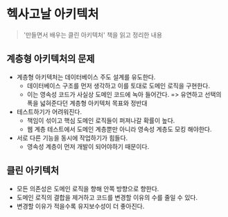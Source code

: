 # 헥사고날 아키텍처
> '만들면서 배우는 클린 아키텍처' 책을 읽고 정리한 내용

## 계층형 아키텍처의 문제
- 계층형 아키텍처는 데이터베이스 주도 설계를 유도한다.
  - 데이터베이스 구조를 먼저 생각하고 이를 토대로 도메인 로직을 구현한다.
  - 이는 영속성 코드가 사실상 도메인 코드에 녹아 들어간다. => 유연하고 선택의 폭을 넓혀준다던 계층형 아키텍처 목표와 정반대
- 테스트하기가 어려워진다.
  - 책임이 섞이고 핵심 도메인 로직들이 퍼져나갈 확률이 높다.
  - 웹 계층 테스트에서 도메인 계층뿐만 아니라 영속성 계층도 모킹 해야한다.
- 서로 다른 기능을 동시에 작업하기가 힘들다.
  - 영속성 계층이 먼저 개발이 되어야하기 때문이다.

## 클린 아키텍처
- 모든 의존성은 도메인 로직을 향해 안쪽 방향으로 향한다.
- 도메인 로직의 결합을 제거하고 코드를 변경할 이유의 수를 줄일 수 있다.
- 변경할 이유가 적을수록 유지보수성이 더 좋아진다.